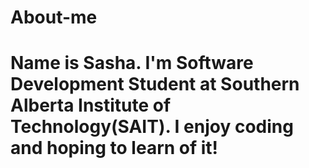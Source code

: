 # About-me
# Name is Sasha. I'm Software Development Student at Southern Alberta Institute of Technology(SAIT). I enjoy coding and hoping to learn of it! 

